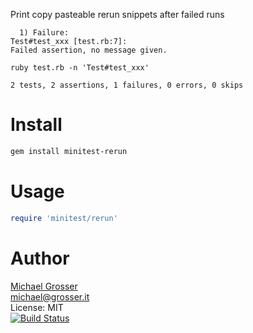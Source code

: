 Print copy pasteable rerun snippets after failed runs

```
  1) Failure:
Test#test_xxx [test.rb:7]:
Failed assertion, no message given.

ruby test.rb -n 'Test#test_xxx'

2 tests, 2 assertions, 1 failures, 0 errors, 0 skips
```

Install
=======

```Bash
gem install minitest-rerun
```

Usage
=====

```Ruby
require 'minitest/rerun'
```

Author
======
[Michael Grosser](http://grosser.it)<br/>
michael@grosser.it<br/>
License: MIT<br/>
[![Build Status](https://travis-ci.org/grosser/minitest-rerun.png)](https://travis-ci.org/grosser/minitest-rerun)
